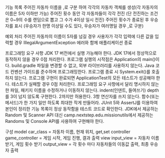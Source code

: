 기능 목록
주어진 자동차 이름을 ,로 구분 하여 각각의 자동차 객체를 생성(각 자동자의 이름은 5자 이하만 가능) 
주어진 횟수 동안 각 자동차들이 각각 전진 (단 전진하는 조건은 0~9의 수를 랜덤으로 뽑고 그 수가 4이상 일시 전진)
주어진 횟수가 종료된 후 우승자를 표시 (우승자가 한명 이상일 수도 있다, 우승자가 여러명일 경우 ,로 구분)

예외 처리
주어진 자동차의 이름이 5자를 넘길 경우
사용자가 각각 입력에 다른 값을 입력할 경우 IllegalArgumentException 에러와 함께 애플리케이션 종료

프로그래밍 요구 사항
JDK 17 버전에서 실행 가능해야 한다. JDK 17에서 정상적으로 동작하지 않을 경우 0점 처리한다.
프로그램 실행의 시작점은 Application의 main()이다.
build.gradle 파일을 변경할 수 없고, 외부 라이브러리를 사용하지 않는다.
Java 코드 컨벤션 가이드를 준수하며 프로그래밍한다.
프로그램 종료 시 System.exit()를 호출하지 않는다.
프로그램 구현이 완료되면 ApplicationTest의 모든 테스트가 성공해야 한다. 테스트가 실패할 경우 0점 처리한다.
프로그래밍 요구 사항에서 달리 명시하지 않는 한 파일, 패키지 이름을 수정하거나 이동하지 않는다.
indent(인덴트, 들여쓰기) depth를 3이 넘지 않도록 구현한다. 2까지만 허용한다.
3항 연산자를 쓰지 않는다.
함수(또는 메서드)가 한 가지 일만 하도록 최대한 작게 만들어라.
JUnit 5와 AssertJ를 이용하여 본인이 정리한 기능 목록이 정상 동작함을 테스트 코드로 확인한다.
JDK에서 제공하는 Random 및 Scanner API 대신 camp.nextstep.edu.missionutils에서 제공하는 Randoms 및 Console API를 사용하여 구현해야 한다.

구성
model
    car_class = 자동차 이름, 현재 위치, get,set
controller
    game_controller = 게임 시작, 게임 진행, 결과 출력
view
    input_view = 자동차 이름 받기, 게임 횟수 받기
    output_view = 각 횟수 마다 자동차들의 이동값 출력, 최종 우승자 출력  

